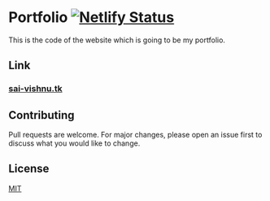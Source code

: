 # Portfolio [![Netlify Status](https://api.netlify.com/api/v1/badges/226c17ab-99ac-45ce-8b75-b99220c7369a/deploy-status)](https://app.netlify.com/sites/saivishnu-portfolio/deploys)

This is the code of the website which is going to be my portfolio.

## Link
### [sai-vishnu.tk](sai-vishnu.tk)

## Contributing
Pull requests are welcome. For major changes, please open an issue first to discuss what you would like to change.

## License
[MIT](https://choosealicense.com/licenses/mit/)
